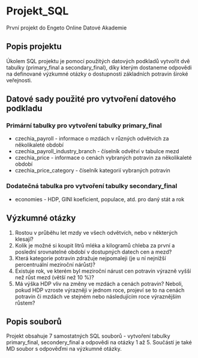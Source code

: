 # Projekt_SQL

První projekt do Engeto Online Datové Akademie

## Popis projektu
Úkolem SQL projektu je pomocí použitých datových podkladů vytvořit dvě tabulky (primary_final a secondary_final), díky kterým dostaneme odpovědi na definované výzkumné otázky o dostupnosti základních potravin široké veřejnosti.

## Datové sady použité pro vytvoření datového podkladu

### Primární tabulky pro vytvoření tabulky primary_final

- czechia_payroll - informace o mzdách v různých odvětvích za několikaleté období
- czechia_payroll_industry_branch - číselník odvětví v tabulce mezd
- czechia_price - informace o cenách vybraných potravin za několikaleté období
- czechia_price_category - číselník kategorií vybraných potravin

### Dodatečná tabulka pro vytvoření tabulky secondary_final

- economies - HDP, GINI koeficient, populace, atd. pro daný stát a rok

## Výzkumné otázky

1. Rostou v průběhu let mzdy ve všech odvětvích, nebo v některých klesají?
2. Kolik je možné si koupit litrů mléka a kilogramů chleba za první a poslední srovnatelné období v dostupných datech cen a mezd?
3. Která kategorie potravin zdražuje nejpomaleji (je u ní nejnižší percentruální meziroční nárůst)?
4. Existuje rok, ve kterém byl meziroční nárust cen potravin výrazně vyšší než růst mezd (větší než 10 %)?
5. Má výška HDP vliv na změny ve mzdách a cenách potravin? Neboli, pokud HDP vzroste výrazněji v jednom roce, projeví se to na cenách potravin či mzdách ve stejném nebo následujícím roce výraznějším růstem?

## Popis souborů

Projekt obsahuje 7 samostatných SQL souborů - vytvoření tabulky primary_final, secondery_final a odpovědi na otázky 1 až 5.
Součástí je také MD soubor s odpověďmi na výzkumné otázky.
